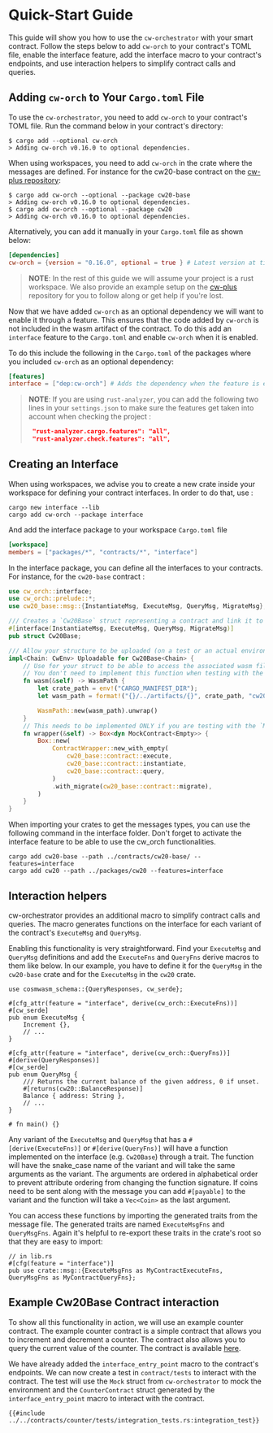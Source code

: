 # Quick-Start Guide

This guide will show you how to use the `cw-orchestrator` with your smart contract. Follow the steps below to add `cw-orch` to your contract's TOML file, enable the interface feature, add the interface macro to your contract's endpoints, and use interaction helpers to simplify contract calls and queries.

## Adding `cw-orch` to Your `Cargo.toml` File

To use the `cw-orchestrator`, you need to add `cw-orch` to your contract's TOML file. Run the command below in your contract's directory:

```shell
$ cargo add --optional cw-orch
> Adding cw-orch v0.16.0 to optional dependencies.
```

When using workspaces, you need to add `cw-orch` in the crate where the messages are defined. For instance for the cw20-base contract on the [cw-plus repository](https://github.com/CosmWasm/cw-plus/): 
```shell
$ cargo add cw-orch --optional --package cw20-base
> Adding cw-orch v0.16.0 to optional dependencies.
$ cargo add cw-orch --optional --package cw20
> Adding cw-orch v0.16.0 to optional dependencies.
```

Alternatively, you can add it manually in your `Cargo.toml` file as shown below:

```toml
[dependencies]
cw-orch = {version = "0.16.0", optional = true } # Latest version at time of writing
```

> **NOTE**: In the rest of this guide we will assume your project is a rust workspace. We also provide an example setup on the [cw-plus](https://github.com/AbstractSDK/cw-plus/tree/main) repository for you to follow along or get help if you're lost. 

Now that we have added `cw-orch` as an optional dependency we will want to enable it through a feature. This ensures that the code added by `cw-orch` is not included in the wasm artifact of the contract. To do this add an `interface` feature to the `Cargo.toml` and enable `cw-orch` when it is enabled.

To do this include the following in the `Cargo.toml` of the packages where you included `cw-orch` as an optional dependency:

```toml
[features]
interface = ["dep:cw-orch"] # Adds the dependency when the feature is enabled
```

> **NOTE**: If you are using `rust-analyzer`, you can add the following two lines in your `settings.json` to make sure the features get taken into account when checking the project : 
>
>    ```json 
>     "rust-analyzer.cargo.features": "all",
>     "rust-analyzer.check.features": "all",
>    ```

## Creating an Interface

When using workspaces, we advise you to create a new crate inside your workspace for defining your contract interfaces. In order to do that, use : 
```shell
cargo new interface --lib
cargo add cw-orch --package interface 
```

And add the interface package to your workspace `Cargo.toml` file
```toml
[workspace]
members = ["packages/*", "contracts/*", "interface"]
```

In the interface package, you can define all the interfaces to your contracts. For instance, for the `cw20-base` contract : 
```rust
use cw_orch::interface;
use cw_orch::prelude::*;
use cw20_base::msg::{InstantiateMsg, ExecuteMsg, QueryMsg, MigrateMsg};

/// Creates a `Cw20Base` struct representing a contract and link it to the different messages that can be sent to it
#[interface(InstantiateMsg, ExecuteMsg, QueryMsg, MigrateMsg)]
pub struct Cw20Base;

/// Allow your structure to be uploaded (on a test or an actual environment)
impl<Chain: CwEnv> Uploadable for Cw20Base<Chain> {
    // Use for your struct to be able to access the associated wasm file. This is used for scripting mostly. 
    // You don't need to implement this function when testing with the `Mock` environment
    fn wasm(&self) -> WasmPath {
        let crate_path = env!("CARGO_MANIFEST_DIR");
        let wasm_path = format!("{}/../artifacts/{}", crate_path, "cw20_base.wasm");

        WasmPath::new(wasm_path).unwrap()
    }
    // This needs to be implemented ONLY if you are testing with the `Mock` environment
    fn wrapper(&self) -> Box<dyn MockContract<Empty>> {
        Box::new(
            ContractWrapper::new_with_empty(
                cw20_base::contract::execute,
                cw20_base::contract::instantiate,
                cw20_base::contract::query,
            )
            .with_migrate(cw20_base::contract::migrate),
        )
    }
}

```
When importing your crates to get the messages types, you can use the following command in the interface folder. Don't forget to activate the interface feature to be able to use the cw_orch functionalities. 

```shell
cargo add cw20-base --path ../contracts/cw20-base/ --features=interface
cargo add cw20 --path ../packages/cw20 --features=interface
```

## Interaction helpers

cw-orchestrator provides an additional macro to simplify contract calls and queries. The macro generates functions on the interface for each variant of the contract's `ExecuteMsg` and `QueryMsg`.

Enabling this functionality is very straightforward. Find your `ExecuteMsg` and `QueryMsg` definitions and add the `ExecuteFns` and `QueryFns` derive macros to them like below. In our example, you have to define it for the `QueryMsg` in the `cw20-base` crate and for the `ExecuteMsg` in the `cw20` crate.

```rust,no_run
use cosmwasm_schema::{QueryResponses, cw_serde};

#[cfg_attr(feature = "interface", derive(cw_orch::ExecuteFns))]
#[cw_serde]
pub enum ExecuteMsg {
    Increment {},
    // ...
}

#[cfg_attr(feature = "interface", derive(cw_orch::QueryFns))]
#[derive(QueryResponses)]
#[cw_serde]
pub enum QueryMsg {
    /// Returns the current balance of the given address, 0 if unset.
    #[returns(cw20::BalanceResponse)]
    Balance { address: String },
    // ...
}

# fn main() {}
```

Any variant of the `ExecuteMsg` and `QueryMsg` that has a `#[derive(ExecuteFns)]` or `#[derive(QueryFns)]` will have a function implemented on the interface (e.g. `Cw20Base`) through a trait. The function will have the snake_case name of the variant and will take the same arguments as the variant. The arguments are ordered in alphabetical order to prevent attribute ordering from changing the function signature. If coins need to be sent along with the message you can add `#[payable]` to the variant and the function will take a `Vec<Coin>` as the last argument.

You can access these functions by importing the generated traits from the message file. The generated traits are named `ExecuteMsgFns` and `QueryMsgFns`. Again it's helpful to re-export these traits in the crate's root so that they are easy to import:

```rust,ignore
// in lib.rs
#[cfg(feature = "interface")]
pub use crate::msg::{ExecuteMsgFns as MyContractExecuteFns, QueryMsgFns as MyContractQueryFns};
```

## Example Cw20Base Contract interaction

To show all this functionality in action, we will use an example counter contract. The example counter contract is a simple contract that allows you to increment and decrement a counter. The contract also allows you to query the current value of the counter. The contract is available [here](https://github.com/AbstractSDK/cw-orchestrator/tree/main/contracts/counter).

We have already added the `interface_entry_point` macro to the contract's endpoints. We can now create a test in `contract/tests` to interact with the contract. The test will use the `Mock` struct from `cw-orchestrator` to mock the environment and the `CounterContract` struct generated by the `interface_entry_point` macro to interact with the contract.

```rust,ignore
{{#include ../../contracts/counter/tests/integration_tests.rs:integration_test}}
```
